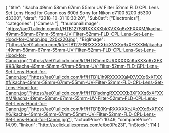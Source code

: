 {
	"title": "ikacha 49mm 58mm 67mm 55mm UV Filter 52mm FLD CPL Lens Set Lens Hood for Canon eos 600d Sony for Nikon d7100 5200 d5300 d3300",
	"date": "2018-10-31 10:30:20",
	"SubCat": ["Electronics"],
	"categories": ["Camera "],
	"thumbnailImage": "https://ae01.alicdn.com/kf/HTB127F8RXXXXXbkXVXXq6xXFXXXM/ikacha-49mm-58mm-67mm-55mm-UV-Filter-52mm-FLD-CPL-Lens-Set-Lens-Hood-for-Canon.jpg_220x220.jpg",
	"BigImage": ["https://ae01.alicdn.com/kf/HTB127F8RXXXXXbkXVXXq6xXFXXXM/ikacha-49mm-58mm-67mm-55mm-UV-Filter-52mm-FLD-CPL-Lens-Set-Lens-Hood-for-Canon.jpg","https://ae01.alicdn.com/kf/HTB1mmXURXXXXXcKaXXXq6xXFXXX3/ikacha-49mm-58mm-67mm-55mm-UV-Filter-52mm-FLD-CPL-Lens-Set-Lens-Hood-for-Canon.jpg","https://ae01.alicdn.com/kf/HTB1L1h9RXXXXXaMXVXXq6xXFXXXf/ikacha-49mm-58mm-67mm-55mm-UV-Filter-52mm-FLD-CPL-Lens-Set-Lens-Hood-for-Canon.jpg","https://ae01.alicdn.com/kf/HTB1sdmgRXXXXXb3XFXXq6xXFXXXM/ikacha-49mm-58mm-67mm-55mm-UV-Filter-52mm-FLD-CPL-Lens-Set-Lens-Hood-for-Canon.jpg","https://ae01.alicdn.com/kf/HTB1E0KmRXXXXXcJXpXXq6xXFXXX6/ikacha-49mm-58mm-67mm-55mm-UV-Filter-52mm-FLD-CPL-Lens-Set-Lens-Hood-for-Canon.jpg"],
	"actualPrice": 10.49,
	"comparePrice": 14.99,
	"linkurl": "http://s.click.aliexpress.com/e/bc0Pe23I",
	"inStock": 114
}
